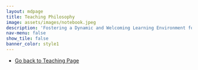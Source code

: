 ```yaml
---
layout: mdpage
title: Teaching Philosophy
image: assets/images/notebook.jpeg
description: 'Fostering a Dynamic and Welcoming Learning Environment for All'
nav-menu: false
show_tile: false
banner_color: style1
---
```


<ul class="actions">
    <li><a href="/teaching.html#philosophy" class="button icon fa-arrow-left">Go back to Teaching Page</a></li>
</ul>